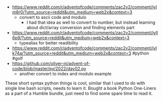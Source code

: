 - https://www.reddit.com/r/adventofcode/comments/zac2v2/comment/iylm8r0/?utm_source=reddit&utm_medium=web2x&context=3
  - convert to ascii code and modulo
    - I had that idea as well to convert to number, but instead learning about dict/array conversion and finding elements part
- https://www.reddit.com/r/adventofcode/comments/zac2v2/comment/iyll6p9/?utm_source=reddit&utm_medium=web2x&context=3
  - typealias for better readibility
- https://www.reddit.com/r/adventofcode/comments/zac2v2/comment/iylk74a/?utm_source=reddit&utm_medium=web2x&context=3 #python #golf
- https://github.com/oliver-ni/advent-of-code/blob/master/py/2022/day02.py
  - another convert to index and modulo example

These short syntax python things is cool, similar that I used to do with single line bash scripts, needs to learn it. Bought a book Python One-Liners as a part of a Humble bundle, just need to find some spare time to read it.
